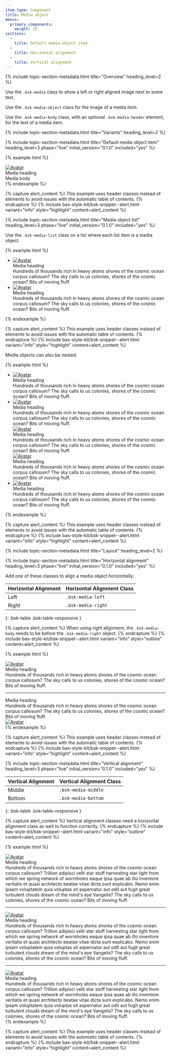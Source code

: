 ```yaml
---
item_type: Component
title: Media object
menus:
  primary_components:
    weight: 15
sections:
  -
    title: Default media object item
  -
    title: Horizontal alignment
  -
    title: Vertical alignment
---
```


{% include topic-section-metadata.html
  title="Overview"
  heading_level=2
%}

Use the `.bsk-media` class to show a left or right aligned image next to some text.

Use the `.bsk-media-object` class for the image of a media item.

Use the `.bsk-media-body` class, with an optional `.bsk-media-header` element, for the text of a media item.

{% include topic-section-metadata.html
  title="Variants"
  heading_level=2
%}

{% include topic-section-metadata.html
  title="Default media object item"
  heading_level=3
  phase="live"
  initial_version="0.1.0"
  included="yes"
%}

{% example html %}
<div class="bsk-media">
  <div class="bsk-media-left">
    <a href="#"><img class="bsk-media-object" src="{{ '/img/placeholder-64.png' | prepend: site.baseurl }}" alt="Avatar"></a>
  </div>
  <div class="bsk-media-body">
    <div class="bsk-h4 bsk-media-heading">Media heading</div>
    Media body
  </div>
</div>
{% endexample %}

{% capture alert_content %}
This example uses header classes instead of elements to avoid issues with the automatic table of contents.
{% endcapture %}
{% include bas-style-kit/bsk-snippet--alert.html
  variant="info"
  style="highlight"
  content=alert_content
%}

{% include topic-section-metadata.html
  title="Media object list"
  heading_level=3
  phase="live"
  initial_version="0.1.0"
  included="yes"
%}

Use the `.bsk-media-list` class on a list where each list item is a media object.

{% example html %}
<ul class="bsk-media-list">
  <li class="bsk-media">
    <div class="bsk-media-left">
      <a href="#"><img class="bsk-media-object" src="{{ '/img/placeholder-64.png' | prepend: site.baseurl }}" alt="Avatar"></a>
    </div>
    <div class="bsk-media-body">
      <div class="bsk-h4 bsk-media-heading">Media heading</div>
      Hundreds of thousands rich in heavy atoms shores of the cosmic ocean corpus callosum?
      The sky calls to us colonies, shores of the cosmic ocean? Bits of moving fluff.
    </div>
  </li>
  <li class="bsk-media">
    <div class="bsk-media-left">
      <a href="#"><img class="bsk-media-object" src="{{ '/img/placeholder-64.png' | prepend: site.baseurl }}" alt="Avatar"></a>
    </div>
    <div class="bsk-media-body">
      <div class="bsk-h4 bsk-media-heading">Media heading</div>
      Hundreds of thousands rich in heavy atoms shores of the cosmic ocean corpus callosum?
      The sky calls to us colonies, shores of the cosmic ocean? Bits of moving fluff.
    </div>
  </li>
</ul>
{% endexample %}

{% capture alert_content %}
This example uses header classes instead of elements to avoid issues with the automatic table of contents.
{% endcapture %}
{% include bas-style-kit/bsk-snippet--alert.html
  variant="info"
  style="highlight"
  content=alert_content
%}

Media objects can also be nested.

{% example html %}
<ul class="bsk-media-list">
  <li class="bsk-media">
    <div class="bsk-media-left">
      <a href="#"><img class="bsk-media-object" src="{{ '/img/placeholder-64.png' | prepend: site.baseurl }}" alt="Avatar"></a>
    </div>
    <div class="bsk-media-body">
      <div class="bsk-h4 bsk-media-heading">Media heading</div>
      Hundreds of thousands rich in heavy atoms shores of the cosmic ocean corpus callosum?
      The sky calls to us colonies, shores of the cosmic ocean? Bits of moving fluff.
    </div>
  </li>
  <li class="bsk-media">
    <div class="bsk-media-left">
      <a href="#"><img class="bsk-media-object" src="{{ '/img/placeholder-64.png' | prepend: site.baseurl }}" alt="Avatar"></a>
    </div>
    <div class="bsk-media-body">
      <div class="bsk-h4 bsk-media-heading">Media heading</div>
      Hundreds of thousands rich in heavy atoms shores of the cosmic ocean corpus callosum?
      The sky calls to us colonies, shores of the cosmic ocean? Bits of moving fluff.
      <!-- Nested media object -->
      <div class="bsk-media">
        <div class="bsk-media-left">
          <a href="#"><img class="bsk-media-object" src="{{ '/img/placeholder-64.png' | prepend: site.baseurl }}" alt="Avatar"></a>
        </div>
        <!-- Nested media object -->
        <div class="bsk-media-body">
          <div class="bsk-h4 bsk-media-heading">Media heading</div>
          Hundreds of thousands rich in heavy atoms shores of the cosmic ocean corpus callosum?
          The sky calls to us colonies, shores of the cosmic ocean? Bits of moving fluff.
          <div class="bsk-media">
            <div class="bsk-media-left">
              <a href="#"><img class="bsk-media-object" src="{{ '/img/placeholder-64.png' | prepend: site.baseurl }}" alt="Avatar"></a>
            </div>
            <div class="bsk-media-body">
              <div class="bsk-h4 bsk-media-heading">Media heading</div>
              Hundreds of thousands rich in heavy atoms shores of the cosmic ocean corpus callosum?
              The sky calls to us colonies, shores of the cosmic ocean? Bits of moving fluff.
            </div>
          </div>
        </div>
      </div>
    </div>
  </li>
  <li class="bsk-media">
    <div class="bsk-media-left">
      <a href="#"><img class="bsk-media-object" src="{{ '/img/placeholder-64.png' | prepend: site.baseurl }}" alt="Avatar"></a>
    </div>
    <div class="bsk-media-body">
      <div class="bsk-h4 bsk-media-heading">Media heading</div>
      Hundreds of thousands rich in heavy atoms shores of the cosmic ocean corpus callosum?
      The sky calls to us colonies, shores of the cosmic ocean? Bits of moving fluff.
    </div>
  </li>
</ul>
{% endexample %}

{% capture alert_content %}
This example uses header classes instead of elements to avoid issues with the automatic table of contents.
{% endcapture %}
{% include bas-style-kit/bsk-snippet--alert.html
  variant="info"
  style="highlight"
  content=alert_content
%}

{% include topic-section-metadata.html
  title="Layout"
  heading_level=2
%}

{% include topic-section-metadata.html
  title="Horizontal alignment"
  heading_level=3
  phase="live"
  initial_version="0.1.0"
  included="yes"
%}

Add one of these classes to align a media object horizontally:

| Horizontal Alignment | Horizontal Alignment Class |
| -------------------- | -------------------------- |
| Left                 | `.bsk-media-left`          |
| Right                | `.bsk-media-right`         |
{: .bsk-table .bsk-table-responsive }

{% capture alert_content %}
When using right alignment, the `.bsk-media-body` needs to be before the `.bsk-media-right` object.
{% endcapture %}
{% include bas-style-kit/bsk-snippet--alert.html
  variant="info"
  style="outline"
  content=alert_content
%}

{% example html %}
<!-- Left aligned -->
<div class="bsk-media">
  <div class="bsk-media-left">
    <a href="#"><img class="bsk-media-object" src="{{ '/img/placeholder-64.png' | prepend: site.baseurl }}" alt="Avatar"></a>
  </div>
  <div class="bsk-media-body">
    <div class="bsk-h4 bsk-media-heading">Media heading</div>
    Hundreds of thousands rich in heavy atoms shores of the cosmic ocean corpus callosum?
    The sky calls to us colonies, shores of the cosmic ocean? Bits of moving fluff.
  </div>
</div>

<hr />

<!-- Right aligned -->
<div class="bsk-media">
  <div class="bsk-media-body">
    <div class="bsk-h4 bsk-media-heading">Media heading</div>
    Hundreds of thousands rich in heavy atoms shores of the cosmic ocean corpus callosum?
    The sky calls to us colonies, shores of the cosmic ocean? Bits of moving fluff.
  </div>
  <div class="bsk-media-right">
    <a href="#"><img class="bsk-media-object" src="{{ '/img/placeholder-64.png' | prepend: site.baseurl }}" alt="Avatar"></a>
  </div>
</div>
{% endexample %}

{% capture alert_content %}
This example uses header classes instead of elements to avoid issues with the automatic table of contents.
{% endcapture %}
{% include bas-style-kit/bsk-snippet--alert.html
  variant="info"
  style="highlight"
  content=alert_content
%}

{% include topic-section-metadata.html
  title="Vertical alignment"
  heading_level=3
  phase="live"
  initial_version="0.1.0"
  included="yes"
%}

| Vertical Alignment  | Vertical Alignment Class |
| ------------------- | ------------------------ |
| Middle              | `.bsk-media-middle`      |
| Bottom              | `.bsk-media-bottom`      |
{: .bsk-table .bsk-table-responsive }

{% capture alert_content %}
Vertical alignment classes need a horizontal alignment class as well to function correctly.
{% endcapture %}
{% include bas-style-kit/bsk-snippet--alert.html
  variant="info"
  style="outline"
  content=alert_content
%}

{% example html %}
<!-- Top aligned (default) -->
<div class="bsk-media">
  <div class="bsk-media-left bsk-media-top">
    <a href="#"><img class="bsk-media-object" src="{{ '/img/placeholder-64.png' | prepend: site.baseurl }}" alt="Avatar"></a>
  </div>
  <div class="bsk-media-body">
    <div class="bsk-h4 bsk-media-heading">Media heading</div>
    Hundreds of thousands rich in heavy atoms shores of the cosmic ocean corpus callosum?
    Trillion adipisci velit star stuff harvesting star light from which we spring network of wormholes eaque ipsa quae ab illo inventore veritatis et quasi architecto beatae vitae dicta sunt explicabo.
    Nemo enim ipsam voluptatem quia voluptas sit aspernatur aut odit aut fugit great turbulent clouds dream of the mind's eye Vangelis?
    The sky calls to us colonies, shores of the cosmic ocean? Bits of moving fluff.
  </div>
</div>

<hr />

<!-- Middle aligned -->
<div class="bsk-media">
  <div class="bsk-media-left bsk-media-middle">
    <a href="#"><img class="bsk-media-object" src="{{ '/img/placeholder-64.png' | prepend: site.baseurl }}" alt="Avatar"></a>
  </div>
  <div class="bsk-media-body">
    <div class="bsk-h4 bsk-media-heading">Media heading</div>
    Hundreds of thousands rich in heavy atoms shores of the cosmic ocean corpus callosum?
    Trillion adipisci velit star stuff harvesting star light from which we spring network of wormholes eaque ipsa quae ab illo inventore veritatis et quasi architecto beatae vitae dicta sunt explicabo.
    Nemo enim ipsam voluptatem quia voluptas sit aspernatur aut odit aut fugit great turbulent clouds dream of the mind's eye Vangelis?
    The sky calls to us colonies, shores of the cosmic ocean? Bits of moving fluff.
  </div>
</div>

<hr />

<!-- Bottom aligned -->
<div class="bsk-media">
  <div class="bsk-media-left bsk-media-bottom">
    <a href="#"><img class="bsk-media-object" src="{{ '/img/placeholder-64.png' | prepend: site.baseurl }}" alt="Avatar"></a>
  </div>
  <div class="bsk-media-body">
    <div class="bsk-h4 bsk-media-heading">Media heading</div>
    Hundreds of thousands rich in heavy atoms shores of the cosmic ocean corpus callosum?
    Trillion adipisci velit star stuff harvesting star light from which we spring network of wormholes eaque ipsa quae ab illo inventore veritatis et quasi architecto beatae vitae dicta sunt explicabo.
    Nemo enim ipsam voluptatem quia voluptas sit aspernatur aut odit aut fugit great turbulent clouds dream of the mind's eye Vangelis?
    The sky calls to us colonies, shores of the cosmic ocean? Bits of moving fluff.
  </div>
</div>
{% endexample %}

{% capture alert_content %}
This example uses header classes instead of elements to avoid issues with the automatic table of contents.
{% endcapture %}
{% include bas-style-kit/bsk-snippet--alert.html
  variant="info"
  style="highlight"
  content=alert_content
%}
